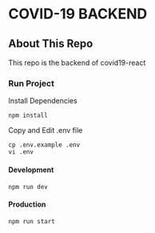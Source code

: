# COVID-19 BACKEND

## About This Repo

This repo is the backend of covid19-react

### Run Project

Install Dependencies
```
npm install
```

Copy and Edit .env file
```
cp .env.example .env
vi .env
```

#### Development
```
npm run dev
```

#### Production
```
npm run start
```

